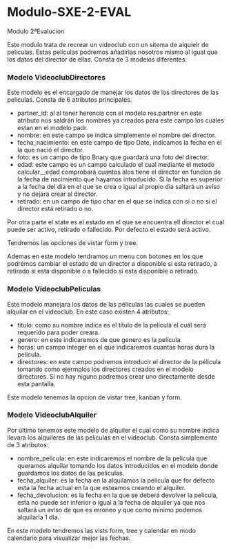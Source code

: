 # Modulo-SXE-2-EVAL
Modulo 2ªEvalucion

Este modulo trata de recrear un videoclub con un sitema de alquielr de peliculas. Estas peliculas podremos añadirlas nosotros mismo al igual que los datos del director de ellas. Consta de 3 modelos diferentes.

### Modelo VideoclubDirectores

Este modelo es el encargado de manejar los datos de los directores de las peliculas. Consta de 6 atributos principales.

- partner_id: al al tener herencia con el modelo res.partner en este atributo nos saldrán los nombres ya creados para este campo los cuales estan en el modelo padr.
- nombre: en este campo se indica simplemente el nombre del director.
- fecha_nacimiento: en este campo de tipo Date, indicamos la fecha en el la que nació el director.
- foto: es un campo de tipo Bnary que guardará una foto del director.
- edad: este campo es un campo calculado el cual mediante el metodo calcular__edad comprobará cuantos alos tiene el director en funcion de la fecha de nacimiento que hayamos introducido. Si la fecha es superior a la fecha del dia en el que se crea o igual al propio dia saltará un aviso y no dejara crear al director.
- retirado: en un campo de tipo char en el que se indica con si o no si el director está retirado o no.

Por otra parte el state es el estado en el que se encuentra ell director el cual puede ser activo, retirado o fallecido. Por defecto el estado será activo.

Tendremos las opciones de vistar form y tree.

Ademas en este modelo tendramos un menu con botones en los que podrémos cambiar el estado de un director a disponible si esta retirado, a retirado si esta disponible o a fallecido si esta disponible o retirado.

### Modelo VideoclubPeliculas

Este modelo manejara los datos de las péliculas las cuales se pueden alquilar en el videoclub. En este caso existen 4 atributos:

- titulo: como su nombre indica es el título de la película el cuál será requerido para poder creara.
- genero: en este indicaremos de que genero es la película.
- horas: un campo integer en el que indicaremos cuantas horas dura la pelicula.
- directores: en este campo podremos introducir el director de la pélicula tomando como ejermplos los directores creados en el modelo directores. Si no hay niguno podremos crear uno directamente desde esta pantalla.

Este modelo tenemos la opcion de vistar tree, kanban y form.

### Modelo VideoclubAlquiler

Por último tenemos este modelo de alquiler el cual como su nombre indica llevara los alquileres de las peliculas en el videoclub. Consta simplemente de 3 atributos:

- nombre_pelicula: en este indicaremos el nombre de la pelicula que queramos alquilar tomando los datos introducidos en el modelo donde guardamos los datos de las peliculas.
- fecha_alquiler: es la fecha en la alquilamos la pelicula que for defecto esta la fecha actual en la que esteamos creando el alquiler.
- fecha_devolucion: es la fecha en la que se deberá devolver la pelicula, esta no puede ser inferior o igual a la fecha de alquiler ya que nos saltará un aviso de que es erroneo y que como mínimo podemos alquilarla 1 día.

En este modelo tendremos las vists form, tree y calendar en modo calendario para visualizar mejor las fechas.